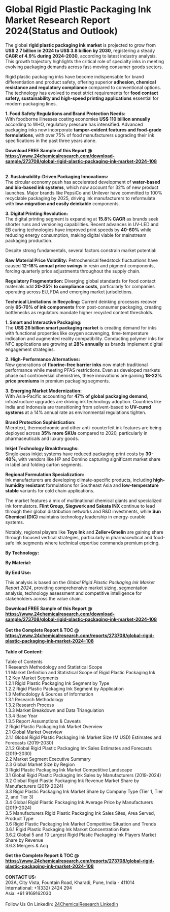 <h1>Global Rigid Plastic Packaging Ink Market Research Report 2024(Status and Outlook)</h1><p>The global <strong>rigid plastic packaging ink market</strong> is projected to grow from <strong>US$ 2.7 billion in 2024 to US$ 3.8 billion by 2030</strong>, registering a steady <strong>CAGR of 4.9% during 2024-2030</strong>, according to latest industry analysis. This growth trajectory highlights the critical role of specialty inks in meeting evolving packaging demands across fast-moving consumer goods sectors.</p><p>Rigid plastic packaging inks have become indispensable for brand differentiation and product safety, offering superior <strong>adhesion, chemical resistance and regulatory compliance</strong> compared to conventional options. The technology has evolved to meet strict requirements for <strong>food contact safety, sustainability and high-speed printing applications</strong> essential for modern packaging lines.</p><p><strong>1. Food Safety Regulations and Brand Protection Needs:</strong><br>
With foodborne illnesses costing economies <strong>US$ 110 billion annually</strong> according to WHO, regulatory pressure has intensified. Advanced packaging inks now incorporate <strong>tamper-evident features and food-grade formulations</strong>, with over 75% of food manufacturers upgrading their ink specifications in the past three years alone.</p><div><b>Download FREE Sample of this Report @ 
            <a href="https://www.24chemicalresearch.com/download-sample/273708/global-rigid-plastic-packaging-ink-market-2024-108">
            https://www.24chemicalresearch.com/download-sample/273708/global-rigid-plastic-packaging-ink-market-2024-108</a></b></div><br><p><strong>2. Sustainability-Driven Packaging Innovations:</strong><br>
The circular economy push has accelerated development of <strong>water-based and bio-based ink systems</strong>, which now account for 32% of new product launches. Major brands like PepsiCo and Unilever have committed to 100% recyclable packaging by 2025, driving ink manufacturers to reformulate with <strong>low-migration and easily deinkable</strong> components.</p><p><strong>3. Digital Printing Revolution:</strong><br>
The digital printing segment is expanding at <strong>15.8% CAGR</strong> as brands seek shorter runs and versioning capabilities. Recent advances in UV-LED and EB curing technologies have improved print speeds by <strong>40-60%</strong> while reducing energy consumption, making digital viable for mainstream packaging production.</p><p>Despite strong fundamentals, several factors constrain market potential:</p><p><strong>Raw Material Price Volatility:</strong> Petrochemical feedstock fluctuations have caused <strong>12-18% annual price swings</strong> in resin and pigment components, forcing quarterly price adjustments throughout the supply chain.</p><p><strong>Regulatory Fragmentation:</strong> Diverging global standards for food contact materials add <strong>20-25% to compliance costs</strong>, particularly for companies operating across EU, FDA and emerging market jurisdictions.</p><p><strong>Technical Limitations in Recycling:</strong> Current deinking processes recover only <strong>65-70% of ink components</strong> from post-consumer packaging, creating bottlenecks as regulators mandate higher recycled content thresholds.</p><p><strong>1. Smart and Interactive Packaging:</strong><br>
The <strong>US$ 26 billion smart packaging market</strong> is creating demand for inks with functional properties like oxygen scavenging, time-temperature indication and augmented reality compatibility. Conducting polymer inks for NFC applications are growing at <strong>28% annually</strong> as brands implement digital engagement strategies.</p><p><strong>2. High-Performance Alternatives:</strong><br>
New generations of <strong>fluorine-free barrier inks</strong> now match traditional performance while meeting PFAS restrictions. Even as developed markets phase out controversial chemistries, these innovations are gaining <strong>18-22% price premiums</strong> in premium packaging segments.</p><p><strong>3. Emerging Market Modernization:</strong><br>
With Asia-Pacific accounting for <strong>47% of global packaging demand</strong>, infrastructure upgrades are driving ink technology adoption. Countries like India and Indonesia are transitioning from solvent-based to <strong>UV-cured systems</strong> at a 14% annual rate as environmental regulations tighten.</p><p><strong>Brand Protection Sophistication:</strong><br>
    Microtext, thermochromic and other anti-counterfeit ink features are being deployed across <strong>35% more SKUs</strong> compared to 2020, particularly in pharmaceuticals and luxury goods.</p><p><strong>Inkjet Technology Breakthroughs:</strong><br>
    Single-pass inkjet systems have reduced packaging print costs by <strong>30-40%</strong>, with vendors like HP and Domino capturing significant market share in label and folding carton segments.</p><p><strong>Regional Formulation Specialization:</strong><br>
    Ink manufacturers are developing climate-specific products, including <strong>high-humidity resistant</strong> formulations for Southeast Asia and <strong>low-temperature stable</strong> variants for cold chain applications.</p><p>The market features a mix of multinational chemical giants and specialized ink formulators. <strong>Flint Group, Siegwerk and Sakata INX</strong> continue to lead through their global distribution networks and R&amp;D investments, while <strong>Sun Chemical (DIC)</strong> maintains technology leadership in energy-curable systems.</p><p>Notably, regional players like <strong>Toyo Ink</strong> and <strong>Zeller+Gmelin</strong> are gaining share through focused vertical strategies, particularly in pharmaceutical and food-safe ink segments where technical expertise commands premium pricing.</p><p><strong>By Technology:</strong></p><p><strong>By Material:</strong></p><p><strong>By End Use:</strong></p><p>This analysis is based on the <em>Global Rigid Plastic Packaging Ink Market Report 2024</em>, providing comprehensive market sizing, segmentation analysis, technology assessment and competitive intelligence for stakeholders across the value chain.</p><div><b>Download FREE Sample of this Report @ 
            <a href="https://www.24chemicalresearch.com/download-sample/273708/global-rigid-plastic-packaging-ink-market-2024-108">
            https://www.24chemicalresearch.com/download-sample/273708/global-rigid-plastic-packaging-ink-market-2024-108</a></b></div><br><div><b>Get the Complete Report & TOC @ 
            <a href="https://www.24chemicalresearch.com/reports/273708/global-rigid-plastic-packaging-ink-market-2024-108">
            https://www.24chemicalresearch.com/reports/273708/global-rigid-plastic-packaging-ink-market-2024-108</a></b></div><br>
            <b>Table of Content:</b><p>Table of Contents<br />
1 Research Methodology and Statistical Scope<br />
1.1 Market Definition and Statistical Scope of Rigid Plastic Packaging Ink<br />
1.2 Key Market Segments<br />
1.2.1 Rigid Plastic Packaging Ink Segment by Type<br />
1.2.2 Rigid Plastic Packaging Ink Segment by Application<br />
1.3 Methodology & Sources of Information<br />
1.3.1 Research Methodology<br />
1.3.2 Research Process<br />
1.3.3 Market Breakdown and Data Triangulation<br />
1.3.4 Base Year<br />
1.3.5 Report Assumptions & Caveats<br />
2 Rigid Plastic Packaging Ink Market Overview<br />
2.1 Global Market Overview<br />
2.1.1 Global Rigid Plastic Packaging Ink Market Size (M USD) Estimates and Forecasts (2019-2030)<br />
2.1.2 Global Rigid Plastic Packaging Ink Sales Estimates and Forecasts (2019-2030)<br />
2.2 Market Segment Executive Summary<br />
2.3 Global Market Size by Region<br />
3 Rigid Plastic Packaging Ink Market Competitive Landscape<br />
3.1 Global Rigid Plastic Packaging Ink Sales by Manufacturers (2019-2024)<br />
3.2 Global Rigid Plastic Packaging Ink Revenue Market Share by Manufacturers (2019-2024)<br />
3.3 Rigid Plastic Packaging Ink Market Share by Company Type (Tier 1, Tier 2, and Tier 3)<br />
3.4 Global Rigid Plastic Packaging Ink Average Price by Manufacturers (2019-2024)<br />
3.5 Manufacturers Rigid Plastic Packaging Ink Sales Sites, Area Served, Product Type<br />
3.6 Rigid Plastic Packaging Ink Market Competitive Situation and Trends<br />
3.6.1 Rigid Plastic Packaging Ink Market Concentration Rate<br />
3.6.2 Global 5 and 10 Largest Rigid Plastic Packaging Ink Players Market Share by Revenue<br />
3.6.3 Mergers & Acq</p><div><b>Get the Complete Report & TOC @ 
            <a href="https://www.24chemicalresearch.com/reports/273708/global-rigid-plastic-packaging-ink-market-2024-108">
            https://www.24chemicalresearch.com/reports/273708/global-rigid-plastic-packaging-ink-market-2024-108</a></b></div><br><b>CONTACT US:</b><br>
            203A, City Vista, Fountain Road, Kharadi, Pune, India - 411014<br>
            International: +1(332) 2424 294<br>
            Asia: +91 9169162030 <br><br>
            Follow Us On LinkedIn: <a href="https://www.linkedin.com/company/24chemicalresearch/">24ChemicalResearch LinkedIn</a>